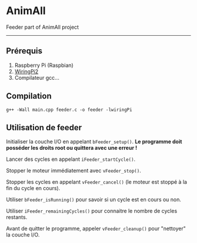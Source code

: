 AnimAll
=======

Feeder part of AnimAll project


----

## Prérequis

1. Raspberry Pi (Raspbian)
2. [WiringPi2](http://wiringpi.com/download-and-install/)
3. Compilateur gcc...


## Compilation

`g++ -Wall main.cpp feeder.c -o feeder -lwiringPi`

## Utilisation de feeder

Initialiser la couche I/O en appelant `bFeeder_setup()`.
**Le programme doit posséder les droits root ou quittera avec une erreur !**

Lancer des cycles en appelant `iFeeder_startCycle()`.

Stopper le moteur immédiatement avec `vFeeder_stop()`.

Stopper les cycles en appelant `vFeeder_cancel()` (le moteur est stoppé à la fin du cycle en cours).

Utiliser `bFeeder_isRunning()` pour savoir si un cycle est en cours ou non.

Utiliser `iFeeder_remainingCycles()` pour connaitre le nombre de cycles restants.

Avant de quitter le programme, appeler `vFeeder_cleanup()` pour "nettoyer" la couche I/O.